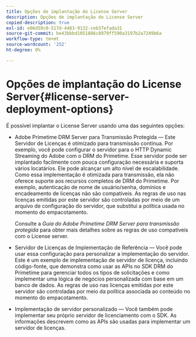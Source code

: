 ```yaml
---
title: Opções de implantação do License Server
description: Opções de implantação do License Server
copied-description: true
exl-id: e06d59c0-517d-4483-9132-ceb37efada31
source-git-commit: be43bbbd1051886c8979ff590a3197b2a7249b6a
workflow-type: tm+mt
source-wordcount: '252'
ht-degree: 0%

---
```


# Opções de implantação do License Server{#license-server-deployment-options}

É possível implantar o License Server usando uma das seguintes opções:

* Adobe Primetime DRM Server para Transmissão Protegida — Este Servidor de Licenças é otimizado para transmissão contínua. Por exemplo, você pode configurar o servidor para o HTTP Dynamic Streaming do Adobe com o DRM do Primetime. Esse servidor pode ser implantado facilmente com pouca configuração necessária e suporta vários locatários. Ele pode alcançar um alto nível de escalabilidade. Como essa implementação é otimizada para transmissão, ela não oferece suporte aos recursos completos de DRM do Primetime. Por exemplo, autenticação de nome de usuário/senha, domínios e encadeamento de licenças não são compatíveis. As regras de uso nas licenças emitidas por este servidor são controladas por meio de um arquivo de configuração do servidor, que substitui a política usada no momento do empacotamento.

   Consulte a *Guia do Adobe Primetime DRM Server para transmissão protegida* para obter mais detalhes sobre as regras de uso compatíveis com o License server.
* Servidor de Licenças de Implementação de Referência — Você pode usar essa configuração para personalizar a implementação do servidor. Este é um exemplo de implementação de servidor de licença, incluindo código-fonte, que demonstra como usar as APIs no SDK DRM do Primetime para gerenciar todos os tipos de solicitações e como implementar uma lógica de negócios personalizada com base em um banco de dados. As regras de uso nas licenças emitidas por este servidor são controladas por meio da política associada ao conteúdo no momento do empacotamento.
* Implementação de servidor personalizado — Você também pode implementar seu próprio servidor de licenciamento com o SDK. As informações descrevem como as APIs são usadas para implementar um servidor de licenças.

